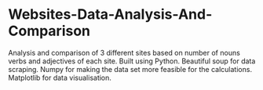 # Websites-Data-Analysis-And-Comparison
Analysis and comparison of 3 different sites based on number of nouns verbs and adjectives of each site.
Built using Python.
Beautiful soup for data scraping.
Numpy for making the data set more feasible for the calculations.
Matplotlib for data visualisation.
